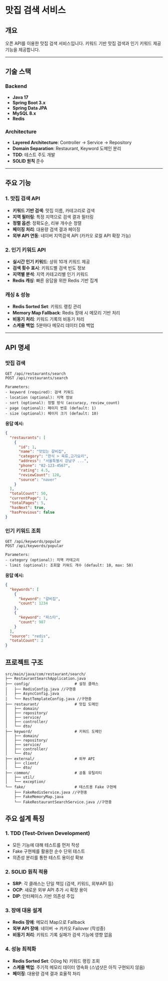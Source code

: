 # 맛집 검색 서비스

## 개요
오픈 API를 이용한 맛집 검색 서비스입니다. 키워드 기반 맛집 검색과 인기 키워드 제공 기능을 제공합니다.

---
## 기술 스택

### Backend
- **Java 17**
- **Spring Boot 3.x**
- **Spring Data JPA**
- **MySQL 8.x**
- **Redis**




### Architecture
- **Layered Architecture**: Controller → Service → Repository
- **Domain Separation**: Restaurant, Keyword 도메인 분리
- **TDD**: 테스트 주도 개발
- **SOLID 원칙** 준수

---

## 주요 기능

### 1. 맛집 검색 API
- **키워드 기반 검색**: 맛집 이름, 카테고리로 검색
- **지역 필터링**: 특정 지역으로 검색 결과 필터링
- **정렬 옵션**: 정확도순, 리뷰 개수순 정렬
- **페이징 처리**: 대용량 검색 결과 페이징
- **외부 API 연동**: 네이버 지역검색 API (카카오 로컬 API 확장 가능)

### 2. 인기 키워드 API
- **실시간 인기 키워드**: 상위 10개 키워드 제공
- **검색 횟수 표시**: 키워드별 검색 빈도 정보
- **지역별 분석**: 지역 카테고리별 인기 키워드
- **Redis 캐싱**: 빠른 응답을 위한 Redis 기반 집계


### 캐싱 & 성능
- **Redis Sorted Set**: 키워드 랭킹 관리
- **Memory Map Fallback**: Redis 장애 시 메모리 기반 처리
- **비동기 처리**: 키워드 기록의 비동기 처리
- **스케줄 백업**: 5분마다 메모리 데이터 DB 백업


---

## API 명세

### 맛집 검색
```
GET /api/restaurants/search
POST /api/restaurants/search

Parameters:
- keyword (required): 검색 키워드
- location (optional): 지역 정보
- sort (optional): 정렬 방식 (accuracy, review_count)
- page (optional): 페이지 번호 (default: 1)
- size (optional): 페이지 크기 (default: 10)
```

**응답 예시:**
```json
{
  "restaurants": [
    {
      "id": 1,
      "name": "맛있는 갈비집",
      "category": "한식 > 육류,고기요리",
      "address": "서울특별시 강남구 ...",
      "phone": "02-123-4567",
      "rating": 4.5,
      "reviewCount": 128,
      "source": "naver"
    }
  ],
  "totalCount": 50,
  "currentPage": 1,
  "totalPages": 5,
  "hasNext": true,
  "hasPrevious": false
}
```

### 인기 키워드 조회
```
GET /api/keywords/popular
POST /api/keywords/popular

Parameters:
- category (optional): 지역 카테고리
- limit (optional): 조회할 키워드 개수 (default: 10, max: 50)
```

**응답 예시:**
```json
{
  "keywords": [
    {
      "keyword": "갈비집",
      "count": 1234
    },
    {
      "keyword": "파스타",
      "count": 987
    }
  ],
  "source": "redis",
  "totalCount": 2
}
```

## 프로젝트 구조

```
src/main/java/com/restaurant/search/
├── RestaurantSearchApplication.java
├── config/                    # 설정 클래스
│   ├── RedisConfig.java //구현중
│   ├── AsyncConfig.java
│   └── RestTemplateConfig.java //구현중
├── restaurant/                # 맛집 도메인
│   ├── domain/
│   ├── repository/
│   ├── service/
│   ├── controller/
│   └── dto/
├── keyword/                   # 키워드 도메인
│   ├── domain/
│   ├── repository/
│   ├── service/
│   ├── controller/
│   └── dto/
├── external/                  # 외부 API
│   ├── client/
│   └── dto/
├── common/                    # 공통 유틸리티
│   ├── util/
│   └── exception/
└── fake/                      # 테스트용 Fake 구현체
    ├── FakeRedisService.java //구현중
    ├── FakeMemoryMap.java
    └── FakeRestaurantSearchService.java //구현중
```


## 주요 설계 특징

### 1. TDD (Test-Driven Development)
- 모든 기능에 대해 테스트를 먼저 작성
- Fake 구현체를 활용한 순수 단위 테스트
- 의존성 분리를 통한 테스트 용이성 확보

### 2. SOLID 원칙 적용
- **SRP**: 각 클래스는 단일 책임 (검색, 키워드, 외부API 등)
- **OCP**: 새로운 외부 API 추가 시 확장 용이
- **DIP**: 인터페이스 기반 의존성 주입

### 3. 장애 대응 설계
- **Redis 장애**: 메모리 Map으로 Fallback
- **외부 API 장애**: 네이버 → 카카오 Failover (작성중)
- **비동기 처리**: 키워드 기록 실패가 검색 기능에 영향 없음

### 4. 성능 최적화
- **Redis Sorted Set**: O(log N) 키워드 랭킹 조회
- **스케줄 백업**: 주기적 메모리 데이터 영속화 (스냅샷은 아직 구현되지 않음)
- **페이징**: 대용량 검색 결과 효율적 처리
